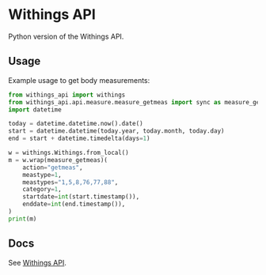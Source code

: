 # Withings API

Python version of the Withings API.

## Usage

Example usage to get body measurements:

```python
from withings_api import withings
from withings_api.api.measure.measure_getmeas import sync as measure_getmeas
import datetime

today = datetime.datetime.now().date()
start = datetime.datetime(today.year, today.month, today.day)
end = start + datetime.timedelta(days=1)

w = withings.Withings.from_local()
m = w.wrap(measure_getmeas)(
    action="getmeas",
    meastype=1,
    meastypes="1,5,8,76,77,88",
    category=1,
    startdate=int(start.timestamp()),
    enddate=int(end.timestamp()),
)
print(m)


```

## Docs

See [Withings API](https://developer.withings.com/).
